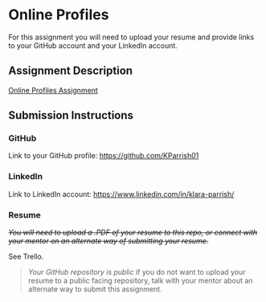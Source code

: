 # Online Profiles
For this assignment you will need to upload your resume and provide links to your GitHub account and your LinkedIn account.

## Assignment Description
[Online Profiles Assignment](https://education.launchcode.org/liftoff/modules/assignments/online-profiles)

## Submission Instructions
 
### GitHub
Link to your GitHub profile:
https://github.com/KParrish01
 
### LinkedIn
Link to LinkedIn account:
https://www.linkedin.com/in/klara-parrish/

### Resume
*~~You will need to upload a .PDF of your resume to this repo, or connect with your mentor on an alternate way of submitting your resume.~~*

See Trello.

> *Your GitHub repository is public* if you do not want to upload your resume to a public facing repository, talk with your mentor about an alternate way to submit this assignment.
